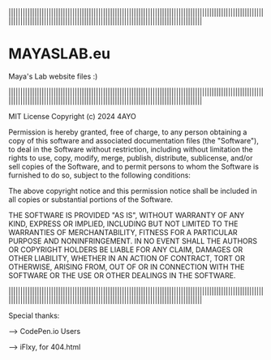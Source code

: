 ||||||||||||||||||||||||||||||||||||||||||||||||||||||||||||||||||||||||||||||||||||||||||||||||||||||||||||||||||||||||||||||||||||||||||||||||||||||||||||||||||||||||||||||||||||||||||||||

# MAYASLAB.eu
Maya's Lab website files :)

||||||||||||||||||||||||||||||||||||||||||||||||||||||||||||||||||||||||||||||||||||||||||||||||||||||||||||||||||||||||||||||||||||||||||||||||||||||||||||||||||||||||||||||||||||||||||||||

MIT License
Copyright (c) 2024 4AYO

Permission is hereby granted, free of charge, to any person obtaining a copy
of this software and associated documentation files (the "Software"), to deal
in the Software without restriction, including without limitation the rights
to use, copy, modify, merge, publish, distribute, sublicense, and/or sell
copies of the Software, and to permit persons to whom the Software is
furnished to do so, subject to the following conditions:

The above copyright notice and this permission notice shall be included in all
copies or substantial portions of the Software.

THE SOFTWARE IS PROVIDED "AS IS", WITHOUT WARRANTY OF ANY KIND, EXPRESS OR
IMPLIED, INCLUDING BUT NOT LIMITED TO THE WARRANTIES OF MERCHANTABILITY,
FITNESS FOR A PARTICULAR PURPOSE AND NONINFRINGEMENT. IN NO EVENT SHALL THE
AUTHORS OR COPYRIGHT HOLDERS BE LIABLE FOR ANY CLAIM, DAMAGES OR OTHER
LIABILITY, WHETHER IN AN ACTION OF CONTRACT, TORT OR OTHERWISE, ARISING FROM,
OUT OF OR IN CONNECTION WITH THE SOFTWARE OR THE USE OR OTHER DEALINGS IN THE
SOFTWARE.

||||||||||||||||||||||||||||||||||||||||||||||||||||||||||||||||||||||||||||||||||||||||||||||||||||||||||||||||||||||||||||||||||||||||||||||||||||||||||||||||||||||||||||||||||||||||||||||

Special thanks:

--> CodePen.io Users

--> iFlxy, for 404.html
